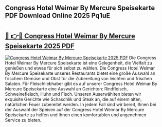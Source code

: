 ## Congress Hotel Weimar By Mercure Speisekarte PDF Download Online 2025 Pq1uE

# <h2><a href="http://gcazc62.nevu.top/?p=Congress+Hotel+Weimar+By+Mercure+Speisekarte">🔗 👉🔴 Congress Hotel Weimar By Mercure Speisekarte 2025 PDF</a></h2>

[![Congress Hotel Weimar By Mercure Speisekarte 2025 PDF](https://i.imgur.com/dBaPXMq.png)](http://gcazc62.nevu.top/?p=Congress+Hotel+Weimar+By+Mercure+Speisekarte)
Die Congress Hotel Weimar By Mercure Speisekarte ist eine Gelegenheit, die Vielfalt zu genießen und etwas für sich selbst zu wählen. Die Congress Hotel Weimar By Mercure Speisekarte unseres Restaurants bietet eine große Auswahl an frischem Gemüse und Obst für die Zubereitung von leichten und frischen Salaten. Für Fleischliebhaber gibt es auf unserer Congress Hotel Weimar By Mercure Speisekarte eine Auswahl an Gerichten: Rindfleisch, Schweinefleisch, Huhn und Fisch. Unseren Auserwählten bieten wir exquisite Gerichte wie Schaschlik und Steak an, die auf einem alten, natürlichen Feuer zubereitet werden. In jedem Fall sind wir bereit, Ihnen bei der Auswahl der Speisen auf der Congress Hotel Weimar By Mercure Speisekarte zu helfen und Ihnen einen komfortablen und angenehmen Service zu bieten.
